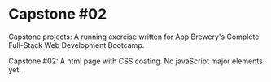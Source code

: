 # Capstone #02
Capstone projects:
A running exercise written for App Brewery's Complete Full-Stack Web Development Bootcamp.

Capstone #02: A html page with CSS coating. No javaScript major elements yet.
